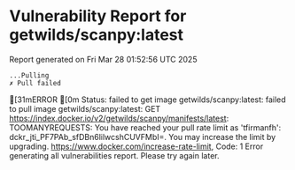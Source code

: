 # Vulnerability Report for getwilds/scanpy:latest

Report generated on Fri Mar 28 01:52:56 UTC 2025

    ...Pulling
    ✗ Pull failed
[31mERROR  [0m Status: failed to get image getwilds/scanpy:latest: failed to pull image getwilds/scanpy:latest: GET https://index.docker.io/v2/getwilds/scanpy/manifests/latest: TOOMANYREQUESTS: You have reached your pull rate limit as 'tfirmanfh': dckr_jti_PF7PAb_sfDBn6lilwcshCUVFMbI=. You may increase the limit by upgrading. https://www.docker.com/increase-rate-limit, Code: 1 
Error generating all vulnerabilities report. Please try again later.
